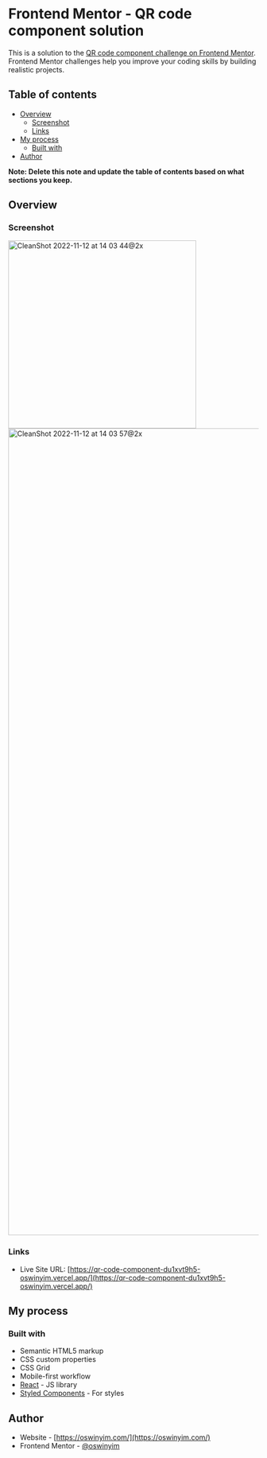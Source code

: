 # Frontend Mentor - QR code component solution

This is a solution to the [QR code component challenge on Frontend Mentor](https://www.frontendmentor.io/challenges/qr-code-component-iux_sIO_H). Frontend Mentor challenges help you improve your coding skills by building realistic projects. 

## Table of contents

- [Overview](#overview)
  - [Screenshot](#screenshot)
  - [Links](#links)
- [My process](#my-process)
  - [Built with](#built-with)
- [Author](#author)

**Note: Delete this note and update the table of contents based on what sections you keep.**

## Overview

### Screenshot

<img width="378" alt="CleanShot 2022-11-12 at 14 03 44@2x" src="https://user-images.githubusercontent.com/67218011/201490520-896d1b3b-d9f7-44ef-88dc-367554d0220c.png">
<img width="1623" alt="CleanShot 2022-11-12 at 14 03 57@2x" src="https://user-images.githubusercontent.com/67218011/201490524-784a4950-efc8-4555-a0ea-f31d892baa69.png">


### Links

- Live Site URL: [https://qr-code-component-du1xvt9h5-oswinyim.vercel.app/](https://qr-code-component-du1xvt9h5-oswinyim.vercel.app/)

## My process

### Built with

- Semantic HTML5 markup
- CSS custom properties
- CSS Grid
- Mobile-first workflow
- [React](https://reactjs.org/) - JS library
- [Styled Components](https://styled-components.com/) - For styles

## Author

- Website - [https://oswinyim.com/](https://oswinyim.com/)
- Frontend Mentor - [@oswinyim](https://www.frontendmentor.io/profile/oswinyim)
